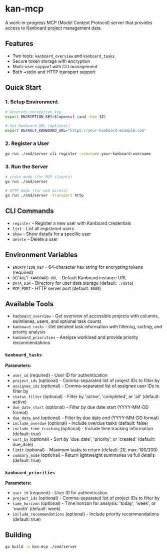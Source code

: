 # kan-mcp

A work-in-progress MCP (Model Context Protocol) server that provides access to Kanboard project management data.

## Features

- Two tools: `kanboard_overview` and `kanboard_tasks`
- Secure token storage with encryption
- Multi-user support with CLI management
- Both ~stdio and HTTP transport support

## Quick Start

### 1. Setup Environment

```bash
# Generate encryption key
export ENCRYPTION_KEY=$(openssl rand -hex 32)

# Set Kanboard URL (optional)
export DEFAULT_KANBOARD_URL="https://your-kanboard.example.com"
```

### 2. Register a User

```bash
go run ./cmd/server cli register -username your-kanboard-username
```

### 3. Run the Server

```bash
# stdio mode (for MCP clients)
go run ./cmd/server

# HTTP mode (for web access)
go run ./cmd/server -transport http
```

## CLI Commands

- `register` - Register a new user with Kanboard credentials
- `list` - List all registered users
- `show` - Show details for a specific user
- `delete` - Delete a user

## Environment Variables

- `ENCRYPTION_KEY` - 64-character hex string for encrypting tokens (required)
- `DEFAULT_KANBOARD_URL` - Default Kanboard instance URL
- `DATA_DIR` - Directory for user data storage (default: `./data`)
- `MCP_PORT` - HTTP server port (default: `8080`)

## Available Tools

- `kanboard_overview` - Get overview of accessible projects with columns, swimlanes, users, and optional task counts
- `kanboard_tasks` - Get detailed task information with filtering, sorting, and priority analysis
- `kanboard_priorities` - Analyse workload and provide priority recommendations

### `kanboard_tasks`

**Parameters:**
- `user_id` (required) - User ID for authentication
- `project_ids` (optional) - Comma-separated list of project IDs to filter by
- `assignee_ids` (optional) - Comma-separated list of assignee user IDs to filter by
- `status_filter` (optional) - Filter by 'active', 'completed', or 'all' (default: active)
- `due_date_start` (optional) - Filter by due date start (YYYY-MM-DD format)
- `due_date_end` (optional) - Filter by due date end (YYYY-MM-DD format)
- `include_overdue` (optional) - Include overdue tasks (default: false)
- `include_time_tracking` (optional) - Include time tracking information (default: true)
- `sort_by` (optional) - Sort by 'due_date', 'priority', or 'created' (default: due_date)
- `limit` (optional) - Maximum tasks to return (default: 20, max: 100/200)
- `summary_mode` (optional) - Return lightweight summaries vs full details (default: true)

### `kanboard_priorities`

**Parameters:**
- `user_id` (required) - User ID for authentication  
- `project_ids` (optional) - Comma-separated list of project IDs to filter by
- `time_horizon` (optional) - Time horizon for analysis: 'today', 'week', or 'month' (default: week)
- `include_recommendations` (optional) - Include priority recommendations (default: true)

## Building

```bash
go build -o kan-mcp ./cmd/server
```